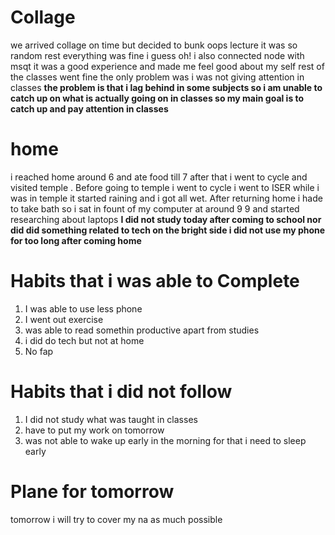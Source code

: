 # Collage

we arrived collage on time but decided to bunk oops lecture it was so random rest everything was fine i guess 
oh! i also connected node with msqt it was a good experience and made me feel good about my self rest of the classes went fine  the only problem was i was not giving attention in  classes
 **the problem is that i lag behind in some subjects so i am unable to catch up on what is actually going on in classes so my main goal is to catch up and pay attention in classes**

# home 
 i reached home around 6  and ate food till 7 after that i went to cycle and visited temple 
 . Before going to temple i went to cycle i went to ISER while i was in temple it started raining and i got all wet. After returning home i hade to take bath  so i sat in fount of my computer at around 9
 9 and started researching about laptops 
  **I did not study today after coming to school nor did did something related to tech 
  on the bright side i did not use my phone for too long after coming home**

# Habits that i was able to Complete

1. I was able to use less phone 
2. I went out exercise
3. was able to read somethin productive apart from studies 
4. i did do tech  but not at home
5. No fap 

# Habits that i did not follow

1. I did not study what was taught in classes
2. have to put my work on tomorrow
3. was not able to wake up early in the morning  for that i need to sleep early


# Plane for tomorrow

tomorrow i will try to cover my na as much possible
